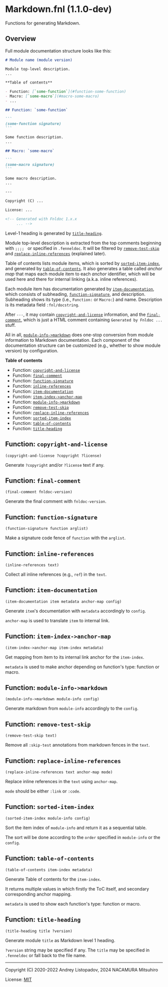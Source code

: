 # Markdown.fnl (1.1.0-dev)

Functions for generating Markdown.

## Overview

Full module documentation structure looks like this:

````````markdown
# Module name (module version)

Module top-level description.
...

**Table of contents**

- Function: [`some-function`](#function-some-function)
- Macro: [`some-macro`](#macro-some-macro)
- ...

## Function: `some-function`

```
(some-function signature)
```

Some function description.
...

## Macro: `some-macro`

```
(some-macro signature)
```

Some macro description.
...

---

Copyright (C) ...

License: ...

<!-- Generated with Fnldoc 1.x.x
     ... -->
````````

Level-1 heading is generated by [`title-heading`](#function-title-heading).

Module top-level description is extracted from the top comments
beginning with `;;;; ` or specified in `.fenneldoc`. It will be
filtered by [`remove-test-skip`](#function-remove-test-skip) and [`replace-inline-references`](#function-replace-inline-references)
(explained later).

Table of contents lists module items, which is sorted by
[`sorted-item-index`](#function-sorted-item-index), and generated by [`table-of-contents`](#function-table-of-contents). It also
generates a table called *anchor map* that maps each module item to
each *anchor* identifier, which will be used here and there for
internal linking (a.k.a. inline references).

Each module item has documentation generated by [`item-documentation`](#function-item-documentation),
which consists of subheading, [`function-signature`](#function-function-signature), and description.
Subheading shows its type (i.e., `Function:` or `Macro:`) and name.
Description is its metadata field `:fnl/docstring`.

After `---`, it may contain [`copyright-and-license`](#function-copyright-and-license) information,
and the [`final-comment`](#function-final-comment), which is just a HTML comment containing
`Generated by Fnldoc ...` stuff.

All in all, [`module-info->markdown`](#function-module-info-markdown) does one-stop conversion from module
information to Markdown documentation. Each component of the
documentation structure can be customized (e.g., whether to show module
version) by configuration.

**Table of contents**

- Function: [`copyright-and-license`](#function-copyright-and-license)
- Function: [`final-comment`](#function-final-comment)
- Function: [`function-signature`](#function-function-signature)
- Function: [`inline-references`](#function-inline-references)
- Function: [`item-documentation`](#function-item-documentation)
- Function: [`item-index->anchor-map`](#function-item-index-anchor-map)
- Function: [`module-info->markdown`](#function-module-info-markdown)
- Function: [`remove-test-skip`](#function-remove-test-skip)
- Function: [`replace-inline-references`](#function-replace-inline-references)
- Function: [`sorted-item-index`](#function-sorted-item-index)
- Function: [`table-of-contents`](#function-table-of-contents)
- Function: [`title-heading`](#function-title-heading)

## Function: `copyright-and-license`

```
(copyright-and-license ?copyright ?license)
```

Generate `?copyright` and/or `?license` text if any.

## Function: `final-comment`

```
(final-comment fnldoc-version)
```

Generate the final comment with `fnldoc-version`.

## Function: `function-signature`

```
(function-signature function arglist)
```

Make a signature code fence of `function` with the `arglist`.

## Function: `inline-references`

```
(inline-references text)
```

Collect all inline references (e.g., ```ref```) in the `text`.

## Function: `item-documentation`

```
(item-documentation item metadata anchor-map config)
```

Generate `item`'s documentation with `metadata` accordingly to `config`.

`anchor-map` is used to translate ```item``` to internal link.

## Function: `item-index->anchor-map`

```
(item-index->anchor-map item-index metadata)
```

Get mapping from item to its internal link anchor for the `item-index`.

`metadata` is used to make anchor depending on function's type: function
or macro.

## Function: `module-info->markdown`

```
(module-info->markdown module-info config)
```

Generate markdown from `module-info` accordingly to the `config`.

## Function: `remove-test-skip`

```
(remove-test-skip text)
```

Remove all `:skip-test` annotations from markdown fences in the `text`.

## Function: `replace-inline-references`

```
(replace-inline-references text anchor-map mode)
```

Replace inline references in the `text` using `anchor-map`.

`mode` should be either `:link` or `:code`.

## Function: `sorted-item-index`

```
(sorted-item-index module-info config)
```

Sort the item index of `module-info` and return it as a sequential table.

The sort will be done according to the `order` specified in `module-info`
or the `config`.

## Function: `table-of-contents`

```
(table-of-contents item-index metadata)
```

Generate Table of contents for the `item-index`.

It returns multiple values in which firstly the ToC itself, and secondary
corresponding anchor mapping.

`metadata` is used to show each function's type: function or macro.

## Function: `title-heading`

```
(title-heading title ?version)
```

Generate module `title` as Markdown level 1 heading.

`?version` string may be specified if any. The `title` may be specified in
`.fenneldoc` or fall back to the file name.

---

Copyright (C) 2020-2022 Andrey Listopadov, 2024 NACAMURA Mitsuhiro

License: [MIT](https://git.sr.ht/~m15a/fnldoc/tree/main/item/LICENSE)

<!-- Generated with Fnldoc 1.1.0-dev
     https://sr.ht/~m15a/fnldoc/ -->
